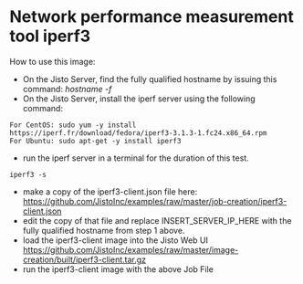 # Network performance measurement tool iperf3

How to use this image:
* On the Jisto Server, find the fully qualified hostname by issuing this command: *hostname -f* 
* On the Jisto Server, install the iperf server using the following command:
```
For CentOS: sudo yum -y install https://iperf.fr/download/fedora/iperf3-3.1.3-1.fc24.x86_64.rpm
For Ubuntu: sudo apt-get -y install iperf3
```
* run the iperf server in a terminal for the duration of this test.
```
iperf3 -s
```
* make a copy of the iperf3-client.json file here:
https://github.com/JistoInc/examples/raw/master/job-creation/iperf3-client.json
* edit the copy of that file and replace INSERT_SERVER_IP_HERE with the fully qualified hostname from step 1 above.
* load the iperf3-client image into the Jisto Web UI
https://github.com/JistoInc/examples/raw/master/image-creation/built/iperf3-client.tar.gz
* run the iperf3-client image with the above Job File
